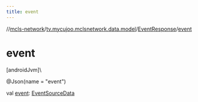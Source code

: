 ```yaml
---
title: event
---
```

//[mcls-network](../../../index.html)/[tv.mycujoo.mclsnetwork.data.model](../index.html)/[EventResponse](index.html)/[event](event.html)



# event



[androidJvm]\




@Json(name = &quot;event&quot;)



val [event](event.html): [EventSourceData](../-event-source-data/index.html)




